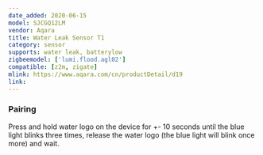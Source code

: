 ```yaml
---
date_added: 2020-06-15
model: SJCGQ12LM
vendor: Aqara
title: Water Leak Sensor T1
category: sensor
supports: water leak, batterylow
zigbeemodel: ['lumi.flood.agl02']
compatible: [z2m, zigate]
mlink: https://www.aqara.com/cn/productDetail/d19
link: 
---
```

### Pairing
Press and hold water logo on the device for +- 10 seconds until the blue light blinks
three times, release the water logo (the blue light will blink once more) and wait.
